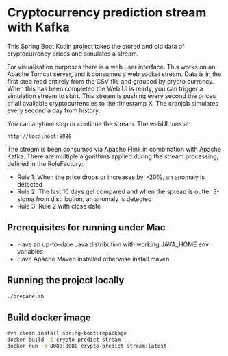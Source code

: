 # Cryptocurrency prediction stream with Kafka

This Spring Boot Kotlin project takes the stored and old data of cryptocurrency prices and simulates a stream.

For visualisation purposes there is a web user interface. This works on an Apache Tomcat server, and it consumes a web socket stream.
Data is in the first step read entirely from the CSV file and grouped by crypto currency. 
When this has been completed the Web UI is ready, you can trigger a simulation stream to start. This stream is pushing every second the prices of all available cryptocurrencies to the timestamp X.
The cronjob simulates every second a day from history.

You can anytime stop or continue the stream.
The webUI runs at:
```
http://localhost:8080
```

The stream is been consumed via Apache Flink in combination with Apache Kafka. There are multiple algorithms applied during the stream processing, defined in the RoleFactory:
* Rule 1: When the price drops or increases by >20%, an anomaly is detected
* Rule 2: The last 10 days get compared and when the spread is outter 3-sigma from distribution, an anomaly is detected
* Rule 3: Rule 2 with close date


## Prerequisites for running under Mac

* Have an up-to-date Java distribution with working JAVA_HOME env variables
* Have Apache Maven installed otherwise install maven

## Running the project locally

```bash
./prepare.sh
```

## Build docker image

```bash
mvn clean install spring-boot:repackage
docker build -t crypto-predict-stream .
docker run -p 8080:8080 crypto-predict-stream:latest

```


